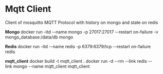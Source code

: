 # Mqtt Client

Client of mosquitto MQTT Protocol with history on mongo and state on redis

**Mongo**
    docker run -itd --name mongo -p 27017:27017 --restart on-failure -v mongo_database:/data/db mongo

**Redis**
    docker run -itd --name redis -p 6379:6379/tcp --restart on-failure redis

**mqtt_client**
   docker build -t mqtt_client .
   docker run -d --rm --link redis --link mongo --name mqtt_client mqtt_client
